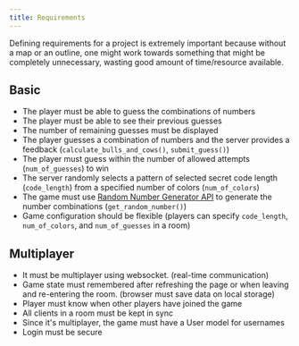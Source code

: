 ```yaml
---
title: Requirements
---
```


Defining requirements for a project is extremely important because without a map or an outline, one might work towards something that might be completely unnecessary, wasting good amount of time/resource available.

## Basic

- The player must be able to guess the combinations of numbers
- The player must be able to see their previous guesses
- The number of remaining guesses must be displayed
- The player guesses a combination of numbers and the server provides a feedback (`calculate_bulls_and_cows()`, `submit_guess()`)
- The player must guess within the number of allowed attempts (`num_of_guesses`) to win
- The server randomly selects a pattern of selected secret code length (`code_length`) from a specified number of colors (`num_of_colors`)
- The game must use [Random Number Generator API](https://www.random.org/clients/http/api/) to generate the number combinations (`get_random_number()`)
- Game configuration should be flexible (players can specify `code_length`, `num_of_colors`, and `num_of_guesses` in a room)


## Multiplayer

- It must be multiplayer using websocket. (real-time communication)
- Game state must remembered after refreshing the page or when leaving and re-entering the room. (browser must save data on local storage)
- Player must know when other players have joined the game
- All clients in a room must be kept in sync
- Since it's multiplayer, the game must have a User model for usernames
- Login must be secure

<!-- ### See Also

- [Mastermind Solver](https://www.dcode.fr/mastermind-solver#q5) -->
